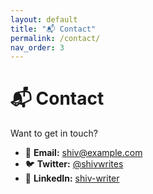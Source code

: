 ```yaml
---
layout: default
title: "📬 Contact"
permalink: /contact/
nav_order: 3
---
```


# 📬 Contact

Want to get in touch?

- 📧 **Email:** [shiv@example.com](mailto:shiv@example.com)  
- 🐦 **Twitter:** [@shivwrites](https://x.com/shivwrites)  
- 💼 **LinkedIn:** [shiv-writer](https://linkedin.com/in/shiv-writer)
